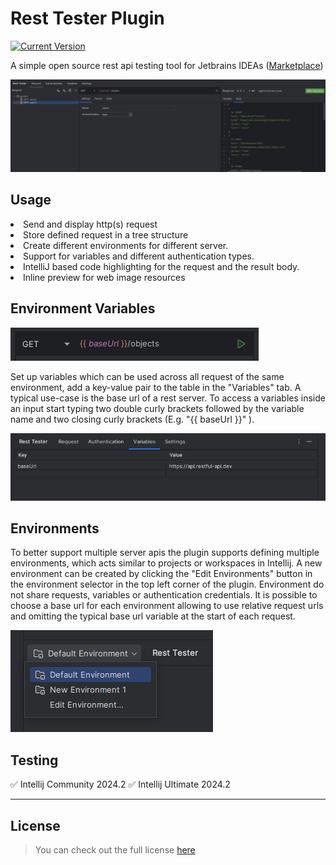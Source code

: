 # Rest Tester Plugin

[![Current Version](https://img.shields.io/badge/version-1.5.2-green.svg)](https://github.com/ChargeIn/RestTester)

<!-- Plugin description -->
A simple open source rest api testing tool for Jetbrains
IDEAs ([Marketplace](https://plugins.jetbrains.com/plugin/20924-rest-tester))
<!-- Plugin description end -->

![Rest Tester Preview](https://github.com/ChargeIn/RestTester/blob/master/.github/demo.png)

## Usage

<li>Send and display http(s) request</li>
<li>Store defined request in a tree structure</li>
<li>Create different environments for different server.</li>
<li>Support for variables and different authentication types.</li>
<li>IntelliJ based code highlighting for the request and the result body.</li>
<li>Inline preview for web image resources</li>

## Environment Variables

![Variable Usage](https://github.com/ChargeIn/RestTester/blob/master/.github/variable-usage.png)

Set up variables which can be used across all request of the same environment, add a key-value pair to the table in the
"Variables" tab. A typical use-case is the base url of a rest server. To access a variables inside an input start typing
two double curly brackets followed by the variable name and two closing curly brackets (E.g. "{{ baseUrl }}" ).

![Variables Tab](https://github.com/ChargeIn/RestTester/blob/master/.github/variables-tab.png)

## Environments

To better support multiple server apis the plugin supports defining multiple environments, which
acts similar to projects or workspaces in Intellij. A new environment can be created by clicking the "Edit Environments"
button in the environment selector in the top left corner of the plugin. Environment do not share requests, variables or
authentication credentials. It is possible to choose a base url for each environment allowing to use relative request
urls and omitting the typical base url variable at the start of each request.

![Environment Selector](https://github.com/ChargeIn/RestTester/blob/master/.github/environment-selector.png)

## Testing

&#9989; Intellij Community 2024.2
&#9989; Intellij Ultimate 2024.2

---

## License

> You can check out the full license [here](https://github.com/ChargeIn/RestTester/blob/master/LICENSE)

